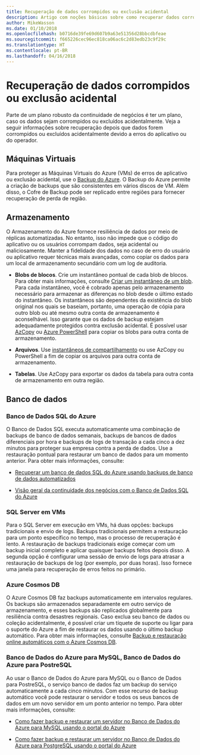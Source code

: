 ```yaml
---
title: Recuperação de dados corrompidos ou exclusão acidental
description: Artigo com noções básicas sobre como recuperar dados corrompidos ou de exclusão acidental e como criar aplicativos resilientes, altamente disponíveis, com tolerância a falhas, bem como planejamento de recuperação de desastres
author: MikeWasson
ms.date: 01/10/2018
ms.openlocfilehash: b0716de39fe69d607b9a63e51356d28bbcdbfeae
ms.sourcegitcommit: f665226cec96ec818ca06ac6c2d83edb23c9f29c
ms.translationtype: HT
ms.contentlocale: pt-BR
ms.lasthandoff: 04/16/2018
---
```

# <a name="recover-from-data-corruption-or-accidental-deletion"></a>Recuperação de dados corrompidos ou exclusão acidental 

Parte de um plano robusto da continuidade de negócios é ter um plano, caso os dados sejam corrompidos ou excluídos acidentalmente. Veja a seguir informações sobre recuperação depois que dados forem corrompidos ou excluídos acidentalmente devido a erros do aplicativo ou do operador.

## <a name="virtual-machines"></a>Máquinas Virtuais

Para proteger as Máquinas Virtuais do Azure (VMs) de erros de aplicativo ou exclusão acidental, use o [Backup do Azure](/azure/backup/). O Backup do Azure permite a criação de backups que são consistentes em vários discos de VM. Além disso, o Cofre de Backup pode ser replicado entre regiões para fornecer recuperação de perda de região.

## <a name="storage"></a>Armazenamento

O Armazenamento do Azure fornece resiliência de dados por meio de réplicas automatizadas. No entanto, isso não impede que o código do aplicativo ou os usuários corrompam dados, seja acidental ou maliciosamente. Manter a fidelidade dos dados no caso de erro do usuário ou aplicativo requer técnicas mais avançadas, como copiar os dados para um local de armazenamento secundário com um log de auditoria. 

- **Blobs de blocos**. Crie um instantâneo pontual de cada blob de blocos. Para obter mais informações, consulte [Criar um instantâneo de um blob](/rest/api/storageservices/creating-a-snapshot-of-a-blob). Para cada instantâneo, você é cobrado apenas pelo armazenamento necessário para armazenar as diferenças no blob desde o último estado do instantâneo. Os instantâneos são dependentes da existência do blob original nos quais se baseiam, portanto, uma operação de cópia para outro blob ou até mesmo outra conta de armazenamento é aconselhável. Isso garante que os dados de backup estejam adequadamente protegidos contra exclusão acidental. É possível usar [AzCopy](/azure/storage/common/storage-use-azcopy) ou [Azure PowerShell](/azure/storage/common/storage-powershell-guide-full) para copiar os blobs para outra conta de armazenamento.

- **Arquivos**. Use [instantâneos de compartilhamento](/azure/storage/files/storage-snapshots-files) ou use AzCopy ou PowerShell a fim de copiar os arquivos para outra conta de armazenamento.

- **Tabelas**. Use AzCopy para exportar os dados da tabela para outra conta de armazenamento em outra região.

## <a name="database"></a>Banco de dados

### <a name="azure-sql-database"></a>Banco de Dados SQL do Azure 

O Banco de Dados SQL executa automaticamente uma combinação de backups de banco de dados semanais, backups de bancos de dados diferenciais por hora e backups de logs de transação a cada cinco a dez minutos para proteger sua empresa contra a perda de dados. Use a restauração pontual para restaurar um banco de dados para um momento anterior. Para obter mais informações, consulte:

- [Recuperar um banco de dados SQL do Azure usando backups de banco de dados automatizados](/azure/sql-database/sql-database-recovery-using-backups)

- [Visão geral da continuidade dos negócios com o Banco de Dados SQL do Azure](/azure/sql-database/sql-database-business-continuity)

### <a name="sql-server-on-vms"></a>SQL Server em VMs

Para o SQL Server em execução em VMs, há duas opções: backups tradicionais e envio de logs. Backups tradicionais permitem a restauração para um ponto específico no tempo, mas o processo de recuperação é lento. A restauração de backups tradicionais exige começar com um backup inicial completo e aplicar quaisquer backups feitos depois disso. A segunda opção é configurar uma sessão de envio de logs para atrasar a restauração de backups de log (por exemplo, por duas horas). Isso fornece uma janela para recuperação de erros feitos no primário.

### <a name="azure-cosmos-db"></a>Azure Cosmos DB

O Azure Cosmos DB faz backups automaticamente em intervalos regulares. Os backups são armazenados separadamente em outro serviço de armazenamento, e esses backups são replicados globalmente para resiliência contra desastres regionais. Caso exclua seu banco de dados ou coleção acidentalmente, é possível criar um tíquete de suporte ou ligar para o suporte do Azure a fim de restaurar os dados usando o último backup automático. Para obter mais informações, consulte [Backup e restauração online automáticos com o Azure Cosmos DB](/azure/cosmos-db/online-backup-and-restore).

### <a name="azure-database-for-mysql-azure-database-for-postresql"></a>Banco de Dados do Azure para MySQL, Banco de Dados do Azure para PostreSQL

Ao usar o Banco de Dados do Azure para MySQL ou o Banco de Dados para PostreSQL, o serviço banco de dados faz um backup do serviço automaticamente a cada cinco minutos. Com esse recurso de backup automático você pode restaurar o servidor e todos os seus bancos de dados em um novo servidor em um ponto anterior no tempo. Para obter mais informações, consulte:

- [Como fazer backup e restaurar um servidor no Banco de Dados do Azure para MySQL usando o portal do Azure](/azure/mysql/howto-restore-server-portal)

- [Como fazer backup e restaurar um servidor no Banco de Dados do Azure para PostgreSQL usando o portal do Azure](/azure/postgresql/howto-restore-server-portal)

